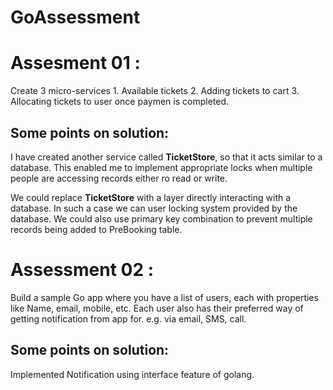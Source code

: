 # GoAssessment

<h1>Assesment 01 :</h1>
Create 3 micro-services
   1. Available tickets
   2. Adding tickets to cart
   3. Allocating tickets to user once paymen is completed.

<h2>Some points on solution:</h2>
<p>I have created another service called <b>TicketStore</b>, so that it acts similar to a database. This enabled me to implement appropriate locks when multiple people are accessing records either ro read or write. </p>
<p>We could replace <b>TicketStore</b> with a layer directly interacting with a database. In such a case we can user locking system provided by the database. We could also use primary key combination to prevent multiple records being added to PreBooking table.</p>


<h1>Assessment 02 : </h1>
Build a sample Go app where you have a list of users, each with properties like Name, email, mobile,
etc. Each user also has their preferred way of getting notification from app for. e.g. via email, SMS,
call.

<h2>Some points on solution:</h2>
<p>Implemented Notification using interface feature of golang.</p>
